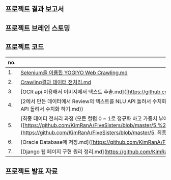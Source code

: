 ## 프로젝트 결과 보고서 

## 프로젝트 브레인 스토밍

## 프로젝트 코드

| no.  | 제목                                                         |
| ---- | ------------------------------------------------------------ |
| 1.   | [Selenium을 이용한 YOGIYO Web Crawling.md](https://github.com/KimRanA/FiveSisters/blob/master/1.%20Selenium%EC%9D%84%20%EC%9D%B4%EC%9A%A9%ED%95%9C%20YOGIYO%20%20Web%20Crawling.md) |
| 2.   | [Crawling결과 데이터 전처리.md](https://github.com/KimRanA/FiveSisters/blob/master/2.%20Crawling%EA%B2%B0%EA%B3%BC%20%EB%8D%B0%EC%9D%B4%ED%84%B0%20%EC%A0%84%EC%B2%98%EB%A6%AC.md) |
| 3.   | [OCR api 이용해서 이미지에서 텍스트 추출.md]([https://github.com/KimRanA/FiveSisters/blob/master/3.%20OCR%20api%20%EC%9D%B4%EC%9A%A9%ED%95%B4%EC%84%9C%20%EC%9D%B4%EB%AF%B8%EC%A7%80%EC%97%90%EC%84%9C%20%ED%85%8D%EC%8A%A4%ED%8A%B8%20%EC%B6%94%EC%B6%9C.md](https://github.com/KimRanA/FiveSisters/blob/master/3. OCR api 이용해서 이미지에서 텍스트 추출.md)) |
| 4.   | [2에서 만든 데이터에서 Review의 텍스트를 NLU API 돌려서 수치화 하기.md]([https://github.com/KimRanA/FiveSisters/blob/master/4.%202%EC%97%90%EC%84%9C%20%EB%A7%8C%EB%93%A0%20%20%EB%8D%B0%EC%9D%B4%ED%84%B0%EC%97%90%EC%84%9C%20Review%EC%9D%98%20%ED%85%8D%EC%8A%A4%ED%8A%B8%EB%A5%BC%20NLU%20API%20%EB%8F%8C%EB%A0%A4%EC%84%9C%20%20%EC%88%98%EC%B9%98%ED%99%94%20%ED%95%98%EA%B8%B0.md](https://github.com/KimRanA/FiveSisters/blob/master/4. 2에서 만든  데이터에서 Review의 텍스트를 NLU API 돌려서  수치화 하기.md)) |
| 5.   | [최종 데이터 전처리 과정 (모든 컬럼 0 ~ 1로 정규화 하고 가중치 부여해서 Result 값 뽑아내기).md]([https://github.com/KimRanA/FiveSisters/blob/master/5.%20%EC%B5%9C%EC%A2%85%20%EB%8D%B0%EC%9D%B4%ED%84%B0%20%20%EC%A0%84%EC%B2%98%EB%A6%AC%20%EA%B3%BC%EC%A0%95%20(%EB%AA%A8%EB%93%A0%20%EC%BB%AC%EB%9F%BC%200%20~%201%EB%A1%9C%20%EC%A0%95%EA%B7%9C%ED%99%94%20%ED%95%98%EA%B3%A0%20%EA%B0%80%EC%A4%91%EC%B9%98%20%20%EB%B6%80%EC%97%AC%ED%95%B4%EC%84%9C%20Result%20%EA%B0%92%20%EB%BD%91%EC%95%84%EB%82%B4%EA%B8%B0).md](https://github.com/KimRanA/FiveSisters/blob/master/5. 최종 데이터  전처리 과정 (모든 컬럼 0 ~ 1로 정규화 하고 가중치  부여해서 Result 값 뽑아내기).md)) |
| 6.   | [Oracle Database에 저장.md]([https://github.com/KimRanA/FiveSisters/blob/master/6.%20Oracle%20Database%EC%97%90%20%EC%A0%80%EC%9E%A5.md](https://github.com/KimRanA/FiveSisters/blob/master/6. Oracle Database에 저장.md)) |
| 7.   | [Django 웹 페이지 구현 원리 정리.md](https://github.com/KimRanA/FiveSisters/blob/master/7. Django 웹 페이지 구현 원리 정리.md) |

## 프로젝트 발표 자료